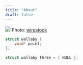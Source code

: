 ```yaml
---
title: "About"
draft: false
---
```


![](/img/wallaby.jpg)
Photo: [wirestock](https://www.freepik.com/photos/kangaroo)

```c
struct wallaby {
    void* point;
};

struct wallaby three = { NULL };
```

